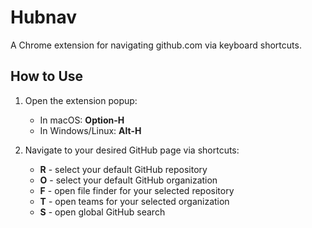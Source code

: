# Hubnav

A Chrome extension for navigating github.com via keyboard shortcuts.

## How to Use

1. Open the extension popup:

    - In macOS: **Option-H**
    - In Windows/Linux: **Alt-H**
2. Navigate to your desired GitHub page via shortcuts:

    - **R** - select your default GitHub repository
    - **O** - select your default GitHub organization
    - **F** - open file finder for your selected repository
    - **T** - open teams for your selected organization
    - **S** - open global GitHub search

